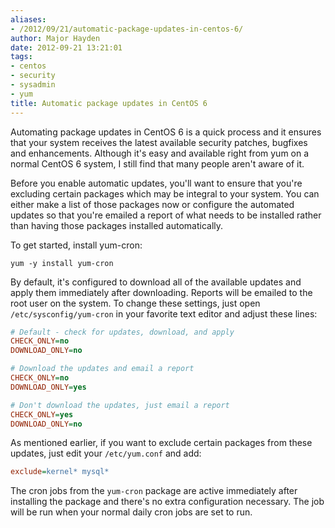 ```yaml
---
aliases:
- /2012/09/21/automatic-package-updates-in-centos-6/
author: Major Hayden
date: 2012-09-21 13:21:01
tags:
- centos
- security
- sysadmin
- yum
title: Automatic package updates in CentOS 6
---
```


Automating package updates in CentOS 6 is a quick process and it ensures that your system receives the latest available security patches, bugfixes and enhancements. Although it's easy and available right from yum on a normal CentOS 6 system, I still find that many people aren't aware of it.

Before you enable automatic updates, you'll want to ensure that you're excluding certain packages which may be integral to your system. You can either make a list of those packages now or configure the automated updates so that you're emailed a report of what needs to be installed rather than having those packages installed automatically.

To get started, install yum-cron:

```
yum -y install yum-cron
```

By default, it's configured to download all of the available updates and apply them immediately after downloading. Reports will be emailed to the root user on the system. To change these settings, just open `/etc/sysconfig/yum-cron` in your favorite text editor and adjust these lines:

```ini
# Default - check for updates, download, and apply
CHECK_ONLY=no
DOWNLOAD_ONLY=no

# Download the updates and email a report
CHECK_ONLY=no
DOWNLOAD_ONLY=yes

# Don't download the updates, just email a report
CHECK_ONLY=yes
DOWNLOAD_ONLY=no
```

As mentioned earlier, if you want to exclude certain packages from these updates, just edit your `/etc/yum.conf` and add:

```ini
exclude=kernel* mysql*
```

The cron jobs from the `yum-cron` package are active immediately after installing the package and there's no extra configuration necessary. The job will be run when your normal daily cron jobs are set to run.